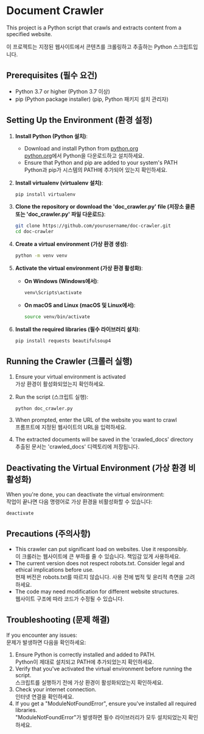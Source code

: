 
# Document Crawler

This project is a Python script that crawls and extracts content from a specified website.

이 프로젝트는 지정된 웹사이트에서 콘텐츠를 크롤링하고 추출하는 Python 스크립트입니다.

## Prerequisites (필수 요건)

- Python 3.7 or higher (Python 3.7 이상)
- pip (Python package installer) (pip, Python 패키지 설치 관리자)

## Setting Up the Environment (환경 설정)

1. **Install Python (Python 설치)**:
   - Download and install Python from [python.org](https://www.python.org/downloads/)  
     [python.org](https://www.python.org/downloads/)에서 Python을 다운로드하고 설치하세요.
   - Ensure that Python and pip are added to your system's PATH  
     Python과 pip가 시스템의 PATH에 추가되어 있는지 확인하세요.

2. **Install virtualenv (virtualenv 설치)**:
   ```bash
   pip install virtualenv
   ```

3. **Clone the repository or download the 'doc_crawler.py' file (저장소 클론 또는 'doc_crawler.py' 파일 다운로드)**:
   ```bash
   git clone https://github.com/yourusername/doc-crawler.git
   cd doc-crawler
   ```

4. **Create a virtual environment (가상 환경 생성)**:
   ```bash
   python -m venv venv
   ```

5. **Activate the virtual environment (가상 환경 활성화)**:
   - **On Windows (Windows에서)**:
     ```bash
     venv\Scripts\activate
     ```
   - **On macOS and Linux (macOS 및 Linux에서)**:
     ```bash
     source venv/bin/activate
     ```

6. **Install the required libraries (필수 라이브러리 설치)**:
   ```bash
   pip install requests beautifulsoup4
   ```

## Running the Crawler (크롤러 실행)

1. Ensure your virtual environment is activated  
   가상 환경이 활성화되었는지 확인하세요.

2. Run the script (스크립트 실행):
   ```bash
   python doc_crawler.py
   ```

3. When prompted, enter the URL of the website you want to crawl  
   프롬프트에 지정된 웹사이트의 URL을 입력하세요.

4. The extracted documents will be saved in the 'crawled_docs' directory  
   추출된 문서는 'crawled_docs' 디렉토리에 저장됩니다.

## Deactivating the Virtual Environment (가상 환경 비활성화)

When you're done, you can deactivate the virtual environment:  
작업이 끝나면 다음 명령어로 가상 환경을 비활성화할 수 있습니다:
```bash
deactivate
```

## Precautions (주의사항)

- This crawler can put significant load on websites. Use it responsibly.  
  이 크롤러는 웹사이트에 큰 부하를 줄 수 있습니다. 책임감 있게 사용하세요.
- The current version does not respect robots.txt. Consider legal and ethical implications before use.  
  현재 버전은 robots.txt를 따르지 않습니다. 사용 전에 법적 및 윤리적 측면을 고려하세요.
- The code may need modification for different website structures.  
  웹사이트 구조에 따라 코드가 수정될 수 있습니다.

## Troubleshooting (문제 해결)

If you encounter any issues:  
문제가 발생하면 다음을 확인하세요:

1. Ensure Python is correctly installed and added to PATH.  
   Python이 제대로 설치되고 PATH에 추가되었는지 확인하세요.
2. Verify that you've activated the virtual environment before running the script.  
   스크립트를 실행하기 전에 가상 환경이 활성화되었는지 확인하세요.
3. Check your internet connection.  
   인터넷 연결을 확인하세요.
4. If you get a "ModuleNotFoundError", ensure you've installed all required libraries.  
   "ModuleNotFoundError"가 발생하면 필수 라이브러리가 모두 설치되었는지 확인하세요.

